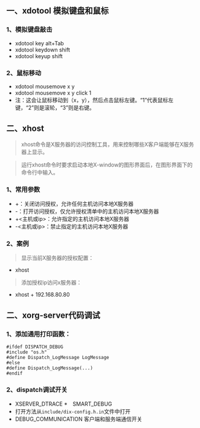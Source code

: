 ## 一、xdotool 模拟键盘和鼠标
### 1、模拟键盘敲击
* xdotool key alt+Tab
* xdotool keydown shift
* xdotool keyup shift

### 2、鼠标移动
* xdotool mousemove x y
* xdotool mousemove x y click 1
* 注：这会让鼠标移动到（x，y），然后点击鼠标左键。“1”代表鼠标左键，“2”则是滚轮，“3”则是右键。


## 二、xhost
> xhost命令是X服务器的访问控制工具，用来控制哪些X客户端能够在X服务器上显示。

> 运行xhost命令时要求启动本地X-window的图形界面后，在图形界面下的命令行中输入。
    
### 1、常用参数
* +：关闭访问授权，允许任何主机访问本地X服务器
* -：打开访问授权，仅允许授权清单中的主机访问本地X服务器
* +<主机或ip>：允许指定的主机访问本地X服务器
* -<主机或ip>：禁止指定的主机访问本地X服务器

### 2、案例
> 显示当前X服务器的授权配置：
* xhost 
> 添加授权ip访问x服务器：
* xhost + 192.168.80.80


## 二、xorg-server代码调试
### 1、添加通用打印函数：
```
#ifdef DISPATCH_DEBUG
#include "os.h"
#define Dispatch_LogMessage LogMessage
#else
#define Dispatch_LogMessage(...)
#endif
```

### 2、dispatch调试开关
* XSERVER_DTRACE
*　SMART_DEBUG
* 打开方法从```include/dix-config.h.in```文件中打开
* DEBUG_COMMUNICATION 客户端和服务端通信开关